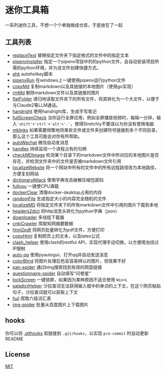 # 迷你工具箱

一系列迷你工具，不想一个个单独做成仓库，于是放在了一起

## 工具列表

- [replaceText](./replaceText) 替换指定文件夹下指定格式的文件中的指定文本
- [pipenvInstaller](./pipenvInstaller) 指定一个pipenv项目中的的python文件，会自动安装项目所需的python环境，并为该文件创建快捷方式。
- [ahk](./ahk) autohotkey脚本
- [pipenvRun](./pipenvRun) 在windows上一键使用pipenv运行python文件
- [copyMd](./copyMd) 复制markdown以及其链接的本地图片（使用go实现）
- [rmMd](./rmMd) 删除markdown文件以及其链接的图片
- [flatFolder](./flatFolder) 递归地读取文件夹下的所有文件，将其转化为一个大文件，以便于与Claude2等LLM通话。
- [handright](./handright) 使用handright库，生成手写笔记
- [fullScreenCheck](./fullScreenCheck) 当你运行全屏应用，例如全屏播放视频时，每隔一分钟，输入`'shift'+'ctrl'+'alt'+'.'`，使得Stretchly不要误以为你没有使用电脑
- [mklinks](./mklinks) 如果需要频繁地将某些文件或文件夹创建符号链接到多个不同目录，那么这个工具可能会对你有所帮助。
- [autoWechat](./autoWechat) 微信自动发消息
- [handles](./handles) 持续监视一个进程占有的句柄
- [checkMDImage](./checkMDImage) 检测某个目录下的markdown文件中所对应的本地图片是否存在，并检测文件夹中的文件是否被markdown文件引用
- [localizeWebsite](./localizeWebsite) 将一个网站中所有的文件中的所有远程路径改为本地路径，方便复刻网站
- [dictionaryAttack](./dictionaryAttack) 使用字典攻击破解压缩包密码
- [fullcpu](./fullcpu) 一键使CPU满载
- [dockerClear](./dockerClear) 清理docker-desktop占用的内存
- [randomFile](./randomFile) 生成指定大小的内容完全随机的文件
- [localizeMD](./localizeMD) 将指定文件夹下的所有markdown文件中引用的图片下载到本地
- [headers2dict](./headers2dict) 将http消息头转化为python字典（json）
- [downloader](./downloader) 多线程下载器
- [cnkiCrawler](./cnkiCrawler) 爬取知网摘要数据
- [html2pdf](./html2pdf) 将网页批量转化为pdf文件，方便打印
- [copyHtml](./copyHtml) 复制网页上的文本，以及latex公式
- [clash_helper](./clash_helper) 使用clash的restful API，实现代理手动切换，以方便爬虫绕过IP限制
- [auto-qq](./auto-qq) 使用pyautogui，打开qq并自动发送消息
- [colorBlind](./colorBlind) 将图片处理后色盲容易辨认的图片，但效果不好
- [pan-spider](./pan-spider) 通过bing搜索找到有效的网盘链接
- [questionnaire-spider](./questionnaire-spider) 自动填写“问卷星”
- [lockScreen](./lockScreen) 一键锁屏，如果因为某种原因不适合使用 `Win+L`
- [saladictHelper](./saladictHelper) 沙拉查词无法获得输入框中的单词的上下文，在这个网页粘贴句子，沙拉查词就可以获取上下文
- [liuji](./liuji) 爬取六级词汇表
- [img-spider](./img-spider) 批量从百度图片上下载图片

## hooks

你可以将 [.githooks](.githooks) 软链接到 `.git/hooks`，以实现 `pre-commit` 时自动更新README

## License

[MIT](./LICENSE)